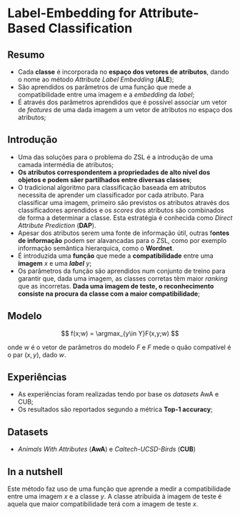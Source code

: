 # Label-Embedding for Attribute-Based Classification

## Resumo
* Cada **classe** é incorporada no **espaço dos vetores de atributos**, dando o nome ao método *Attribute Label Embedding* (**ALE**);
* São aprendidos os parâmetros de uma função que mede a compatibilidade entre uma imagem e a *embedding* da *label*;
* É através dos parâmetros aprendidos que é possível associar um vetor de *features* de uma dada imagem a um vetor de atributos no espaço dos atributos;

## Introdução
* Uma das soluções para o problema do ZSL é a introdução de uma camada intermédia de atributos;
* **Os atributos correspondentem a propriedades de alto nível dos objetos e podem sãer partilhados entre diversas classes**;
* O tradicional algoritmo para classificação baseada em atributos necessita de aprender um classificador por cada atributo. Para classificar uma imagem, primeiro são previstos os atributos através dos classificadores aprendidos e os *scores* dos atributos são combinados de forma a determinar a classe. Esta estratégia é conhecida como *Direct Attribute Prediction* (**DAP**).
* Apesar dos atributos serem uma fonte de informação útil, outras f**ontes de informação** podem ser alavancadas para o ZSL, como por exemplo informação semântica hierarquica, como o **Wordnet**.
* É introduzida uma **função** que mede a **compatibilidade** entre uma **imagem** $x$ e uma ***label*** $y$;
* Os parâmetros da função são aprendidos num conjunto de treino para garantir que, dada uma imagem, as classes corretas têm maior *ranking* que as incorretas. **Dada uma imagem de teste, o reconhecimento consiste na procura da classe com a maior compatibilidade**;

## Modelo

$$
f(x;w) = \argmax_{y\in Y}F(x,y;w)
$$

onde $w$ é o vetor de parâmetros do modelo $F$ e $F$ mede o quão compatível é o par $(x,y)$, dado $w$.

## Experiências

* As experiências foram realizadas tendo por base os *datasets* AwA e CUB;
* Os resultados são reportados segundo a métrica **Top-1 accuracy**;

## Datasets

* *Animals With Attributes* (**AwA**) e *Caltech-UCSD-Birds* (**CUB**)

## In a nutshell

Este método faz uso de uma função que aprende a medir a compatibilidade entre uma imagem $x$ e a classe $y$. A classe atribuida à imagem de teste é aquela que maior compatibilidade terá com a imagem de teste $x$.